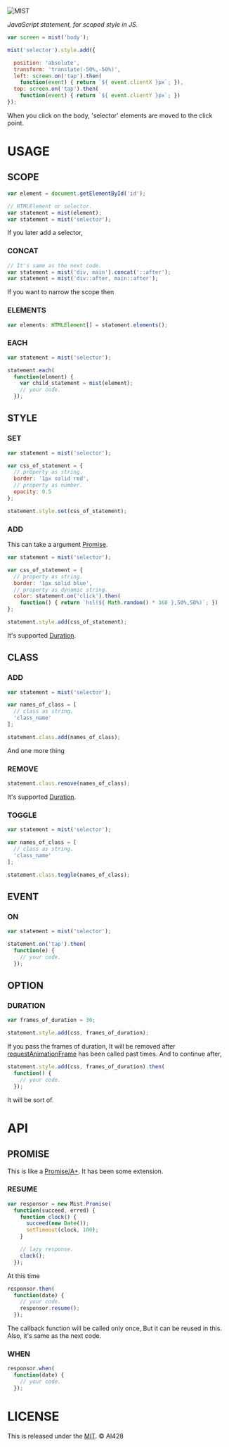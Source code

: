 ![MIST](https://github.com/AI428/mist.js/blob/master/logos/mist_1600_1180.png)

_JavaScript statement, for scoped style in JS._

```js
var screen = mist('body');

mist('selector').style.add({

  position: 'absolute',
  transform: 'translate(-50%,-50%)',
  left: screen.on('tap').then(
    function(event) { return `${ event.clientX }px`; }),
  top: screen.on('tap').then(
    function(event) { return `${ event.clientY }px`; })
});
```

When you click on the body, 'selector' elements are moved to the click point.

# USAGE
## SCOPE

```js
var element = document.getElementById('id');

// HTMLElement or selector.
var statement = mist(element);
var statement = mist('selector');
```

If you later add a selector,

### CONCAT

```js
// It's same as the next code.
var statement = mist('div, main').concat('::after');
var statement = mist('div::after, main::after');
```

If you want to narrow the scope then

### ELEMENTS

```js
var elements: HTMLElement[] = statement.elements();
```

### EACH

```js
var statement = mist('selector');

statement.each(
  function(element) {
    var child_statement = mist(element);
    // your code.
  });
```

## STYLE
### SET

```js
var statement = mist('selector');

var css_of_statement = {
  // property as string.
  border: '1px solid red',
  // property as number.
  opacity: 0.5
};

statement.style.set(css_of_statement);
```

### ADD
This can take a argument [Promise](#promise).

```js
var statement = mist('selector');

var css_of_statement = {
  // property as string.
  border: '1px solid blue',
  // property as dynamic string.
  color: statement.on('click').then(
    function() { return `hsl(${ Math.random() * 360 },50%,50%)`; })
};

statement.style.add(css_of_statement);
```

It's supported [Duration](#duration).

## CLASS
### ADD

```js
var statement = mist('selector');

var names_of_class = [
  // class as string.
  'class_name'
];

statement.class.add(names_of_class);
```

And one more thing

### REMOVE

```js
statement.class.remove(names_of_class);
```

It's supported [Duration](#duration).

### TOGGLE

```js
var statement = mist('selector');

var names_of_class = [
  // class as string.
  'class_name'
];

statement.class.toggle(names_of_class);
```

## EVENT
### ON

```js
var statement = mist('selector');

statement.on('tap').then(
  function(e) {
    // your code.
  });
```

## OPTION
### DURATION

```js
var frames_of_duration = 30;

statement.style.add(css, frames_of_duration);
```

If you pass the frames of duration, It will be removed after  [requestAnimationFrame](//developer.mozilla.org/docs/Web/API/Window/requestAnimationFrame) has been called past times. And to continue after,

```js
statement.style.add(css, frames_of_duration).then(
  function() {
    // your code.
  });
```

It will be sort of.

# API
## PROMISE
This is like a [Promise/A+](//developer.mozilla.org/docs/Web/JavaScript/Reference/Global_Objects/Promise). It has been some extension.

### RESUME

```js
var responsor = new Mist.Promise(
  function(succeed, erred) {
    function clock() {
      succeed(new Date());
      setTimeout(clock, 100);
    }

    // lazy response.
    clock();
  });
```

At this time

```js
responsor.then(
  function(date) {
    // your code.
    responsor.resume();
  });
```

The callback function will be called only once, But it can be reused in this. Also, it's same as the next code.

### WHEN

```js
responsor.when(
  function(date) {
    // your code.
  });
```

# LICENSE
This is released under the [MIT](//opensource.org/licenses/MIT). © AI428
